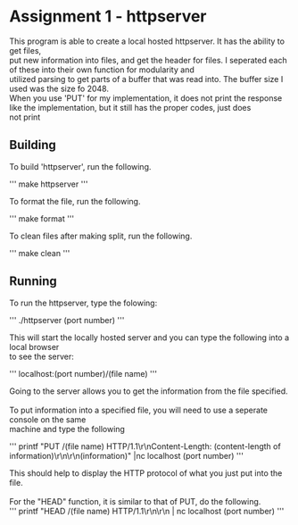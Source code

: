 # Assignment 1 - httpserver

This program is able to create a local hosted httpserver. It has the ability to get files,\
put new information into files, and get the header for files. 
I seperated each of these into their own function for modularity and \
utilized parsing to get parts of a buffer that was read into. The buffer 
size I used was the size fo 2048.\
When you use 'PUT' for my implementation, it does not print the response\
like the implementation, but it still has the proper codes, just does\
not print

## Building

To build 'httpserver', run the following.

'''
make httpserver
'''

To format the file, run the following.

'''
make format
'''

To clean files after making split, run the following.

'''
make clean
'''

## Running

To run the httpserver, type the folowing:

'''
./httpserver (port number)
'''

This will start the locally hosted server and you can type the following into a local browser\
to see the server:

'''
localhost:(port number)/(file name)
'''

Going to the server allows you to get the information from the file specified.\
\
To put information into a specified file, you will need to use a seperate console on the same\
machine and type the following

'''
printf "PUT /(file name) HTTP/1.1\r\nContent-Length: (content-length of information)\r\n\r\n(information)"
|nc localhost (port number)
'''

This should help to display the HTTP protocol of what you just put into the file.\
\
For the "HEAD" function, it is similar to that of PUT, do the following.\
'''
printf "HEAD /(file name) HTTP/1.1\r\n\r\n | nc localhost (port number)
'''





